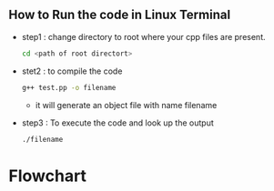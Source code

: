 ## How to Run the code in Linux Terminal

- step1 : change directory to root where your cpp files are present.

  ```bash
  cd <path of root directort>
  ```

- stet2 : to compile the code

  ```bash
  g++ test.pp -o filename
  ```

  - it will generate an object file with name filename

- step3 : To execute the code and look up the output

  ```bash
  ./filename
  ```

# Flowchart
